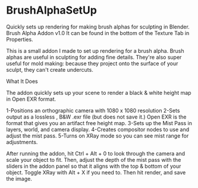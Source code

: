 # BrushAlphaSetUp
Quickly sets up rendering for making brush alphas for sculpting in Blender.
Brush Alpha Addon v1.0 It can be found in the bottom of the Texture Tab in Properties.

This is a small addon I made to set up rendering for a brush alpha. 
Brush alphas are useful in sculpting for adding fine details. 
They're also super useful for mold making: because they project onto the 
surface of your sculpt, they can't create undercuts.

What It Does

The addon quickly sets up your scene to render a black & white height map in 
Open EXR format. 

1-Positions an orthographic camera with 1080 x 1080 resolution
2-Sets output as a lossless , B&W .exr file (but does not save it.) Open EXR 
  is the format that gives you an artifact free height map.
3-Sets up the Mist Pass in layers, world, and camera display.
4-Creates compositor nodes to use and adjust the mist pass.
5-Turns on XRay mode so you can see mist range for adjustments.

After running the addon, hit Ctrl + Alt + 0 to look through the camera and 
scale your object to fit. Then, adjust the depth of the mist pass with the 
sliders in the addon panel so that it aligns with the top & bottom of your object. 
Toggle XRay with Alt + X if you need to. Then hit render, and save the image.
